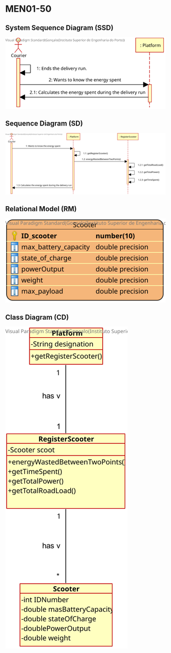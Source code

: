 # MEN01-50 #

## System Sequence Diagram (SSD) ##

![MEN01_50_SSD](MEN01_50_SSD.svg)

## Sequence Diagram (SD) ##

![MEN01_50_SD](MEN01_50_SD.svg)

## Relational Model (RM) ##

![MEN01_50_RM](MEN01_50_RM.svg)

## Class Diagram (CD) ##

![MEN01_50_CD](MEN01_50_CD.svg)